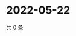 # 2022-05-22

共 0 条

<!-- BEGIN WEIBO -->
<!-- 最后更新时间 Sun May 22 2022 12:21:25 GMT+0800 (China Standard Time) -->

<!-- END WEIBO -->
